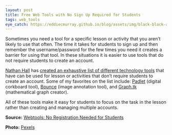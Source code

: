 ```yaml
---
layout: post
title: Free Web Tools with No Sign Up Required for Students
tags: web_tools 
eye_catch: https://eddiecmurray.github.io/blog/assets/img/black-black-and-white-close-up-1496139.jpg
---
```


Sometimes you need a tool for a specific lesson or activity that you aren’t likely to use that often.  The time it takes for students to sign up and then remember the username/password for the few times you need it creates a barrier for using that tool.  In these situations it is easier to use tools that do not require students to create an account.

<!--more-->

[Nathan Hall](http://twitter.com/nathanghall) has [created an exhaustive list of different technology tools](https://nathanghall.wordpress.com/webtools-no-registration-needed-for-students/) that have can be used for lesson or activities that don’t require students to create an account.  Some of my favorites on the list include: [Padlet](https://padlet.com/) (digital corkboard tool), [Bounce](https://bounceapp.com/) (image annotation tool), and [Graph.tk](http://graph.tk/) (mathematical graph creator).

All of these tools make it easy for students to focus on the task in the lesson rather than creating and managing multiple accounts.

**Source:** [Webtools: No Registration Needed for Students](https://nathanghall.wordpress.com/webtools-no-registration-needed-for-students/)

**Photo:** [Pexels](https://www.pexels.com/photo/person-fixing-gears-wall-decor-1496139/)
